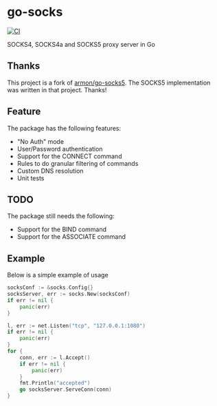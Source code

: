 # go-socks
[![CI](https://github.com/nwtgck/go-socks/actions/workflows/ci.yml/badge.svg)](https://github.com/nwtgck/go-socks/actions/workflows/ci.yml)

SOCKS4, SOCKS4a and SOCKS5 proxy server in Go

## Thanks
This project is a fork of [armon/go-socks5](https://github.com/armon/go-socks5). The SOCKS5 implementation was written in that project. Thanks!


## Feature

The package has the following features:
* "No Auth" mode
* User/Password authentication
* Support for the CONNECT command
* Rules to do granular filtering of commands
* Custom DNS resolution
* Unit tests

## TODO

The package still needs the following:
* Support for the BIND command
* Support for the ASSOCIATE command


## Example

Below is a simple example of usage

```go
socksConf := &socks.Config{}
socksServer, err := socks.New(socksConf)
if err != nil {
    panic(err)
}

l, err := net.Listen("tcp", "127.0.0.1:1080")
if err != nil {
    panic(err)
}
for {
    conn, err := l.Accept()
    if err != nil {
        panic(err)
    }
    fmt.Println("accepted")
    go socksServer.ServeConn(conn)
}
```
